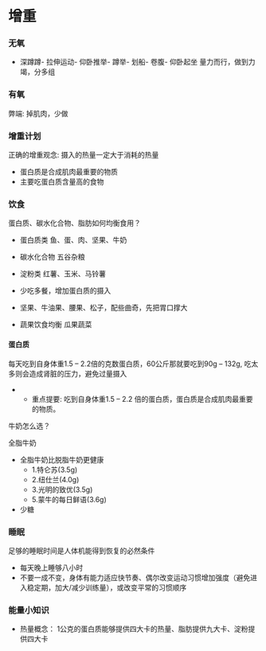 # 增重

### 无氧

- 深蹲蹲- 拉伸运动- 仰卧推举- 蹲举- 划船- 卷腹- 仰卧起坐
量力而行，做到力竭，分多组

### 有氧
弊端: 掉肌肉，少做

### 增重计划

正确的增重观念: 摄入的热量一定大于消耗的热量

- 蛋白质是合成肌肉最重要的物质
- 主要吃蛋白质含量高的食物

### 饮食

蛋白质、碳水化合物、脂肪如何均衡食用？

- 蛋白质类
  鱼、蛋、肉、坚果、牛奶
- 碳水化合物
 五谷杂粮

- 淀粉类
  红薯、玉米、马铃薯

- 少吃多餐，增加蛋白质的摄入
- 坚果、牛油果、腰果、松子，配些曲奇，先把胃口撑大

- 蔬果饮食均衡
  瓜果蔬菜

#### 蛋白质

每天吃到自身体重1.5 – 2.2倍的克数蛋白质，60公斤那就要吃到90g – 132g,
吃太多则会造成肾脏的压力，避免过量摄入

+ * 重点提要: 吃到自身体重1.5 – 2.2 倍的蛋白质，蛋白质是合成肌肉最重要的物质。
    
牛奶怎么选？

全脂牛奶
- 全脂牛奶比脱脂牛奶更健康
    + 1.特仑苏(3.5g) 
    + 2.纽仕兰(4.0g)
    + 3.光明的致优(3.5g)
    + 5.蒙牛的每日鲜语(3.6g)
- 少糖

### 睡眠

足够的睡眠时间是人体机能得到恢复的必然条件
- 每天晚上睡够八小时
- 不要一成不变，身体有能力适应快节奏、偶尔改变运动习惯增加强度（避免进入稳定期，加大/减少训练量），或改变平常的习惯顺序

### 能量小知识

- 热量概念：
 1公克的蛋白质能够提供四大卡的热量、脂肪提供九大卡、淀粉提供四大卡
